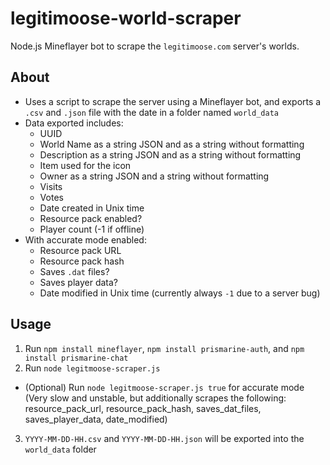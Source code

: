 # legitimoose-world-scraper
Node.js Mineflayer bot to scrape the `legitimoose.com` server's worlds.

## About
- Uses a script to scrape the server using a Mineflayer bot, and exports a `.csv` and `.json` file with the date in a folder named `world_data`
- Data exported includes:
  - UUID
  - World Name as a string JSON and as a string without formatting
  - Description as a string JSON and as a string without formatting
  - Item used for the icon
  - Owner as a string JSON and a string without formatting
  - Visits
  - Votes
  - Date created in Unix time
  - Resource pack enabled?
  - Player count (-1 if offline)
- With accurate mode enabled:
  - Resource pack URL
  - Resource pack hash
  - Saves `.dat` files?
  - Saves player data?
  - Date modified in Unix time (currently always `-1` due to a server bug)

## Usage
1. Run `npm install mineflayer`, `npm install prismarine-auth`, and `npm install prismarine-chat`
2. Run `node legitmoose-scraper.js`
 - (Optional) Run `node legitmoose-scraper.js true` for accurate mode (Very slow and unstable, but additionally scrapes the following: resource_pack_url, resource_pack_hash, saves_dat_files, saves_player_data, date_modified)
3. `YYYY-MM-DD-HH.csv` and `YYYY-MM-DD-HH.json` will be exported into the  `world_data` folder

